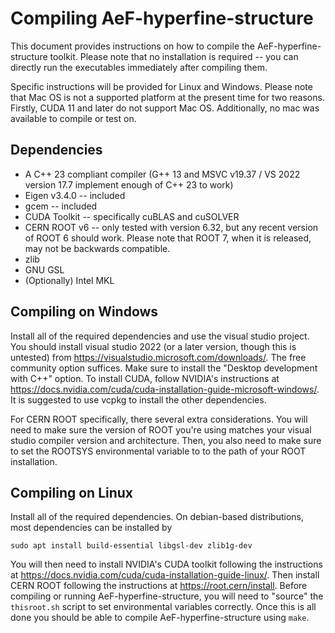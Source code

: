 # Compiling AeF-hyperfine-structure

This document provides instructions on how to compile the AeF-hyperfine-structure toolkit.  Please note that no
installation is required -- you can directly run the executables immediately after compiling them.

Specific instructions will be provided for Linux and Windows.  Please note that Mac OS is not a
supported platform at the present time for two reasons. Firstly, CUDA 11 and later do not support Mac OS. Additionally,
no mac was available to compile or test on.

## Dependencies
* A C++ 23 compliant compiler (G++ 13 and MSVC v19.37 / VS 2022 version 17.7 implement enough of C++ 23 to work)
* Eigen v3.4.0 -- included
* gcem -- included
* CUDA Toolkit -- specifically cuBLAS and cuSOLVER
* CERN ROOT v6 -- only tested with version 6.32, but any recent version of ROOT 6 should work. Please note that ROOT 7,
when it is released, may not be backwards compatible.
* zlib
* GNU GSL
* (Optionally) Intel MKL

## Compiling on Windows
Install all of the required dependencies and use the visual studio project.  You should install visual studio 2022
(or a later version, though this is untested) from https://visualstudio.microsoft.com/downloads/.  The free community
option suffices. Make sure to install the "Desktop development with C++" option. To install CUDA, follow NVIDIA's
instructions at https://docs.nvidia.com/cuda/cuda-installation-guide-microsoft-windows/. It is suggested to use vcpkg
to install the other dependencies.

For CERN ROOT specifically, there several extra considerations.  You will need to make sure the version of ROOT you're
using matches your visual studio compiler version and architecture.  Then, you also need to make sure to set the ROOTSYS
environmental variable to to the path of your ROOT installation.

## Compiling on Linux

Install all of the required dependencies.  On debian-based distributions, most dependencies can be installed by
```
sudo apt install build-essential libgsl-dev zlib1g-dev
```
You will then need to install NVIDIA's CUDA toolkit following the instructions at
https://docs.nvidia.com/cuda/cuda-installation-guide-linux/.  Then install CERN ROOT following the instructions at
https://root.cern/install.  Before compiling or running AeF-hyperfine-structure, you will need to "source" the
`thisroot.sh` script to set environmental variables correctly.  Once this is all done you should be able to compile
AeF-hyperfine-structure using `make`.